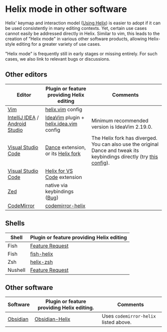 # Helix mode in other software

Helix' keymap and interaction model ([Using Helix](#usage.md)) is easier to adopt if it can be used consistently in many editing contexts. Yet, certain use cases cannot easily be addressed directly in Helix. Similar to vim, this leads to the creation of "Helix mode" in various other software products, allowing Helix-style editing for a greater variety of use cases.

"Helix mode" is frequently still in early stages or missing entirely. For such cases, we also link to relevant bugs or discussions.

## Other editors

| Editor | Plugin or feature providing Helix editing | Comments
| --- | --- | --- |
| [Vim](https://www.vim.org/) | [helix.vim](https://github.com/chtenb/helix.vim) config |
| [IntelliJ IDEA](https://www.jetbrains.com/idea/) / [Android Studio](https://developer.android.com/studio)| [IdeaVim](https://plugins.jetbrains.com/plugin/164-ideavim) plugin + [helix.idea.vim](https://github.com/chtenb/helix.vim) config | Minimum recommended version is IdeaVim 2.19.0.
| [Visual Studio Code](https://code.visualstudio.com/) | [Dance](https://marketplace.visualstudio.com/items?itemName=gregoire.dance) extension, or its [Helix fork](https://marketplace.visualstudio.com/items?itemName=kend.dancehelixkey) | The Helix fork has diverged. You can also use the original Dance and tweak its keybindings directly (try [this config](https://github.com/71/dance/issues/299#issuecomment-1655509531)).
| [Visual Studio Code](https://code.visualstudio.com/) | [Helix for VS Code](https://marketplace.visualstudio.com/items?itemName=jasew.vscode-helix-emulation) extension|
| [Zed](https://zed.dev/) | native via keybindings ([Bug](https://github.com/zed-industries/zed/issues/4642)) |
| [CodeMirror](https://codemirror.net/) | [codemirror-helix](https://gitlab.com/_rvidal/codemirror-helix) |


## Shells

| Shell | Plugin or feature providing Helix editing 
| --- | --- 
| Fish | [Feature Request](https://github.com/fish-shell/fish-shell/issues/7748) 
| Fish | [fish-helix](https://github.com/sshilovsky/fish-helix/tree/main) 
| Zsh | [helix-zsh](https://github.com/john-h-k/helix-zsh) 
| Nushell | [Feature Request](https://github.com/nushell/reedline/issues/639) 

## Other software

| Software | Plugin or feature providing Helix editing. | Comments
| --- | --- | --- |
| [Obsidian](https://obsidian.md/) | [Obsidian-Helix](https://github.com/Sinono3/obsidian-helix) | Uses `codemirror-helix` listed above.
